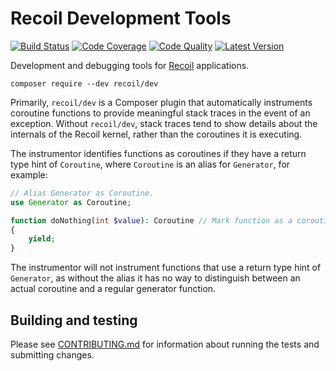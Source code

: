 # Recoil Development Tools

[![Build Status](http://img.shields.io/travis/recoilphp/dev/master.svg?style=flat-square)](https://travis-ci.org/recoilphp/dev)
[![Code Coverage](https://img.shields.io/codecov/c/github/recoilphp/dev/master.svg?style=flat-square)](https://codecov.io/github/recoilphp/dev)
[![Code Quality](https://img.shields.io/scrutinizer/g/recoilphp/dev/master.svg?style=flat-square)](https://scrutinizer-ci.com/g/recoilphp/dev/)
[![Latest Version](http://img.shields.io/packagist/v/recoil/dev.svg?style=flat-square&label=semver)](https://semver.org)

Development and debugging tools for [Recoil](https://github.com/recoilphp/recoil) applications.

    composer require --dev recoil/dev

Primarily, `recoil/dev` is a Composer plugin that automatically instruments
coroutine functions to provide meaningful stack traces in the event of an
exception. Without `recoil/dev`, stack traces tend to show details about the
internals of the Recoil kernel, rather than the coroutines it is executing.

The instrumentor identifies functions as coroutines if they have a return type
hint of `Coroutine`, where `Coroutine` is an alias for `Generator`, for example:

```php
// Alias Generator as Coroutine.
use Generator as Coroutine;

function doNothing(int $value): Coroutine // Mark function as a coroutine.
{
    yield;
}
```

The instrumentor will not instrument functions that use a return type hint of
`Generator`, as without the alias it has no way to distinguish between an actual
coroutine and a regular generator function.

## Building and testing

Please see [CONTRIBUTING.md](.github/CONTRIBUTING.md) for information about
running the tests and submitting changes.
